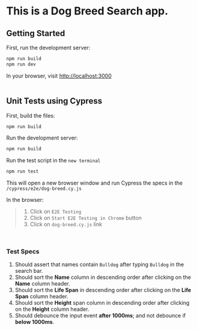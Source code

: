 # This is a Dog Breed Search app.

## Getting Started

First, run the development server:
```bash
npm run build
npm run dev
```
In your browser, visit [http://localhost:3000](http://localhost:3000) <br/><br/>


## Unit Tests using Cypress

First, build the files:
```bash
npm run build
```
Run the development server:
```bash
npm run build
```
Run the test script in the `new terminal`
```bash
npm run test
```

This will open a new browser window and run Cypress the specs in the `/cypress/e2e/dog-breed.cy.js`  

In the browser:

> 1. Click on `E2E Testing`
> 2. Click on `Start E2E Testing in Chrome` button
> 3. Click on `dog-breed.cy.js` link

<br>

### Test Specs
1. Should assert that names contain `Bulldog` after typing `Bulldog` in the search bar.
2. Should sort the **Name** column in descending order after clicking on the **Name** column header.
3. Should sort the **Life Span** in descending order after clicking on the **Life Span** column header.
4. Should sort the **Height** span column in descending order after clicking on the **Height** column header.
5. Should debounce the input event **after 1000ms**; and not debounce if **below 1000ms**.